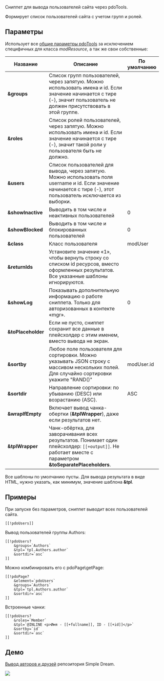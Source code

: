 Сниппет для вывода пользователей сайта через pdoTools.

Формирует список пользователей сайта с учетом групп и ролей. 

## Параметры

Использует все [общие параметры pdoTools][1] за исключением специфичных для класса *modResource*, а так же свои собственные:

Название | Описание | По умолчанию
---|---|---
**&groups** | Список групп пользователей, через запятую. Можно использовать имена и id. Если значение начинается с тире (-), значит пользователь не должен присутствовать в этой группе.
**&roles** | Список ролей пользователей, через запятую. Можно использовать имена и id. Если значение начинается с тире (-), значит такой роли у пользователя быть не должно. |
**&users** | Список пользователей для вывода, через запятую. Можно использовать поля username и id. Если значение начинается с тире (-), этот пользователь исключается из выборки. |
**&showInactive** | Выводить в том числе и неактивных пользователей | 0
**&showBlocked** | Выводить в том числе и блокированных пользователей | 0
**&class** | Класс пользователя |  modUser
**&returnIds** | Установите значение «1», чтобы вернуть строку со списком id ресурсов, вместо оформленных результатов. Все указанные шаблоны игнорируются. |
**&showLog** | Показывать дополнительную информацию о работе сниппета. Только для авторизованных в контекте «mgr». | 0
**&toPlaceholder** | Если не пусто, сниппет сохранит все данные в плейсхолдер с этим именем, вместо вывода не экран.
**&sortby** | Любое поле пользователя для сортировки. Можно указывать JSON строку с массивом нескольких полей. Для случайно сортировки укажите "RAND()" | modUser.id
**&sortdir** | Направление сортировки: по убыванию (DESC) или возрастанию (ASC). | ASC
**&wrapIfEmpty** | Включает вывод чанка-обертки (**&tplWrapper**), даже если результатов нет.
**&tplWrapper** | Чанк-обёртка, для заворачивания всех результатов. Понимает один плейсхолдер: `[[+output]]`. Не работает вместе с параметром **&toSeparatePlaceholders**.

Все шаблоны по умолчанию пусты. Для вывода результата в виде HTML, нужно указать, как минимум, значение шаблона **&tpl**.

## Примеры
При запуске без параметров, сниппет выводит всех пользователей сайта.
```
[[!pdoUsers]]
```

Вывод пользователей группы Authors:
```
[[!pdoUsers?
	&groups=`Authors`
	&tpl=`tpl.Authors.author`
	&sortdir=`asc`
]]
```

Можно комбинировать его с pdoPage\getPage:
```
[[!pdoPage?
	&element=`pdoUsers`
	&groups=`Authors`
	&tpl=`tpl.Authors.author`
	&sortdir=`asc`
]]
```

Встроенные чанки:
```
[[!pdoUsers?
	&roles=`Member`
	&tpl=`@INLINE <p>Имя - [[+fullname]], ID - [[+id]]</p>`
	&sortby=`id`
	&sortdir=`asc`
]]
```

## Демо
[Вывод авторов и друзей][2] репозитория Simple Dream.

[![](http://st.bezumkin.ru/files/b/7/9/b792406326ccd13a79ce417c6e7d2306s.jpg)](http://st.bezumkin.ru/files/b/7/9/b792406326ccd13a79ce417c6e7d2306.png)

[1]: components/pdotools/general-parameters
[2]: http://store.simpledream.ru/friends.html
